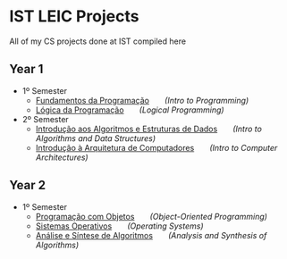 # IST LEIC Projects
All of my CS projects done at IST compiled here

## Year 1
 * 1º Semester
   * [Fundamentos da Programação](https://github.com/rodrigoFfreire/FP_22_23)  &nbsp;&nbsp;&nbsp;&nbsp;&nbsp; _(Intro to Programming)_
   * [Lógica da Programação](https://github.com/rodrigoFfreire/LP_22_23) &nbsp;&nbsp;&nbsp;&nbsp;&nbsp; _(Logical Programming)_
 * 2º Semester
   * [Introdução aos Algoritmos e Estruturas de Dados](https://github.com/rodrigoFfreire/IAED_22_23) &nbsp;&nbsp;&nbsp;&nbsp;&nbsp; _(Intro to Algorithms and Data Structures)_
   * [Introdução à Arquitetura de Computadores](https://github.com/rodrigoFfreire/Projeto-IAC-22-23) &nbsp;&nbsp;&nbsp;&nbsp;&nbsp; _(Intro to Computer Architectures)_

## Year 2
 * 1º Semester
   * [Programação com Objetos](https://github.com/rodrigoFfreire/PO-23-24) &nbsp;&nbsp;&nbsp;&nbsp;&nbsp; _(Object-Oriented Programming)_
   * [Sistemas Operativos](https://github.com/rodrigoFfreire/SO-23-24) &nbsp;&nbsp;&nbsp;&nbsp;&nbsp; _(Operating Systems)_
   * [Análise e Síntese de Algoritmos](https://github.com/rodrigoFfreire/ASA-23-24) &nbsp;&nbsp;&nbsp;&nbsp;&nbsp; _(Analysis and Synthesis of Algorithms)_
